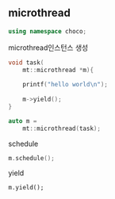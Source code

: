 microthread
----

```C++
using namespace choco;
```


microthread인스턴스 생성
```C++
void task(
    mt::microthread *m){
    
    printf("hello world\n");
    
    m->yield();
}

auto m =
    mt::microthread(task);
```


schedule
```C++
m.schedule();
```


yield
```
m.yield();
```
